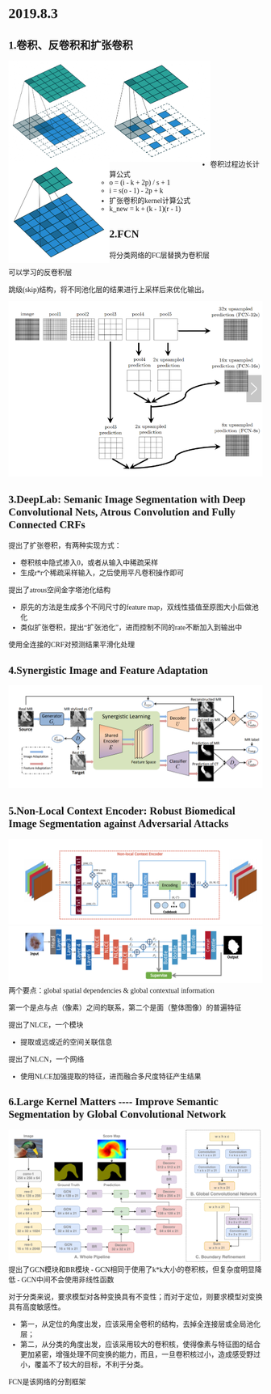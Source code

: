 <font face='微软雅黑'>

# 2019.8.3
## 1.卷积、反卷积和扩张卷积
<img src="pictures/1.png" width="200" height="200" div align=left />
<img src="pictures/2.png" width="200" height="200" div align=left />
<img src="pictures/3.png" width="200" height="200" div align=left />
<br>
<br>
<br>
<br>
<br>
<br>
<br>
<br>
<br>
<br>

- 卷积过程边长计算公式
  - o = (i - k + 2p) / s + 1
  - i = s(o - 1) - 2p + k
- 扩张卷积的kernel计算公式
  - k_new = k + (k - 1)(r - 1)

## 2.FCN
将分类网络的FC层替换为卷积层

可以学习的反卷积层

跳级(skip)结构，将不同池化层的结果进行上采样后来优化输出。

<img src='pictures/fcn.png' />

## 3.DeepLab: Semanic Image Segmentation with Deep Convolutional Nets, Atrous Convolution and Fully Connected CRFs
提出了扩张卷积，有两种实现方式：
- 卷积核中隐式掺入0，或者从输入中稀疏采样
- 生成r*r个稀疏采样输入，之后使用平凡卷积操作即可
 
提出了atrous空间金字塔池化结构
- 原先的方法是生成多个不同尺寸的feature map，双线性插值至原图大小后做池化
- 类似扩张卷积，提出“扩张池化”，进而控制不同的rate不断加入到输出中

使用全连接的CRF对预测结果平滑化处理

## 4.Synergistic Image and Feature Adaptation
<img src='pictures/domain_adaptation.png' />

## 5.Non-Local Context Encoder: Robust Biomedical Image Segmentation against Adversarial Attacks
<img src='pictures/NLCE.png' />
<img src='pictures/NLCN.png' />
两个要点：global spatial dependencies & global contextual information

第一个是点与点（像素）之间的联系，第二个是面（整体图像）的普遍特征

提出了NLCE，一个模块
- 提取或远或近的空间关联信息

提出了NLCN，一个网络
- 使用NLCE加强提取的特征，进而融合多尺度特征产生结果


## 6.Large Kernel Matters ---- Improve Semantic Segmentation by Global Convolutional Network
<img src='pictures/Large_Kernel_Matters.png' />
提出了GCN模块和BR模块
- GCN相同于使用了k*k大小的卷积核，但复杂度明显降低
- GCN中间不会使用非线性函数

对于分类来说，要求模型对各种变换具有不变性；而对于定位，则要求模型对变换具有高度敏感性。
- 第一，从定位的角度出发，应该采用全卷积的结构，去掉全连接层或全局池化层；
- 第二，从分类的角度出发，应该采用较大的卷积核，使得像素与特征图的结合更加紧密，增强处理不同变换的能力，而且，一旦卷积核过小，造成感受野过小，覆盖不了较大的目标，不利于分类。

FCN是该网络的分割框架


</font>
